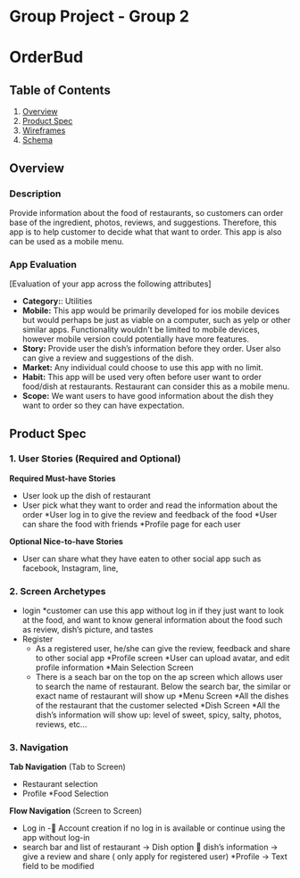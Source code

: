 Group Project - Group 2
===

# OrderBud

## Table of Contents
1. [Overview](#Overview)
1. [Product Spec](#Product-Spec)
1. [Wireframes](#Wireframes)
2. [Schema](#Schema)

## Overview
### Description
Provide information about the food of restaurants, so customers can order base of the ingredient, photos, reviews, and suggestions. Therefore, this app is to help customer to decide what that want to order.  This app is also can be used as a mobile menu. 
### App Evaluation
[Evaluation of your app across the following attributes]
- **Category:**: Utilities
- **Mobile:** This app would be primarily developed for ios mobile  devices but would perhaps be just as viable on a computer, such as yelp or other similar apps. Functionality wouldn't be limited to mobile devices, however mobile version could potentially have more features.
- **Story:** Provide user the dish’s information before they order. User also can give a review and suggestions of the dish. 
- **Market:** Any individual could choose to use this app with no limit. 
- **Habit:** This app will be used very often before user want to order food/dish at restaurants. Restaurant can consider this as a mobile menu. 
- **Scope:** We want users to have good information about the dish they want to order so they can have expectation.

## Product Spec

### 1. User Stories (Required and Optional)

**Required Must-have Stories**

* User look up the dish of restaurant
* User pick what they want to order and read the information about the order
*User log in to give the review and feedback of the food
*User can share the food with friends
*Profile page for each user

**Optional Nice-to-have Stories**

* User can share what they have eaten to other social app such as facebook, Instagram, line, 

### 2. Screen Archetypes

* login
   *customer can use this app without log in if they just want to look at the food, and want to know general information about the food such as review, dish’s picture, and tastes
* Register 
   * As a registered user, he/she can give the review, feedback and share to other social app
*Profile screen
   *User can upload avatar, and edit profile information
*Main Selection Screen
   * There is a seach bar on the top on the ap screen which allows user to search the name of restaurant. Below the search bar, the similar or exact name of restaurant will show up
*Menu Screen
   *All the dishes of the restaurant that the customer selected
*Dish Screen
   *All the dish’s information will show up: level of sweet, spicy, salty, photos, reviews, etc…


### 3. Navigation

**Tab Navigation** (Tab to Screen)

* Restaurant selection
* Profile
*Food Selection

**Flow Navigation** (Screen to Screen)

 * Log in - Account creation if no log in is available or continue using the app without log-in
 * search bar and list of restaurant -> Dish option  dish’s information -> give a review and share ( only apply for registered user)
 *Profile -> Text field to be modified
